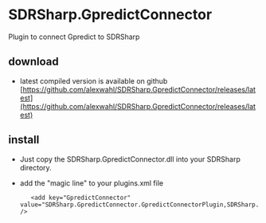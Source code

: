 # SDRSharp.GpredictConnector
Plugin to connect Gpredict to SDRSharp
## download
* latest compiled version is available on github [https://github.com/alexwahl/SDRSharp.GpredictConnector/releases/latest](https://github.com/alexwahl/SDRSharp.GpredictConnector/releases/latest)
## install
* Just copy the SDRSharp.GpredictConnector.dll into your SDRSharp directory.
* add the "magic line" to your plugins.xml file

         <add key="GpredictConnector" value="SDRSharp.GpredictConnector.GpredictConnectorPlugin,SDRSharp.GpredictConnector" />
